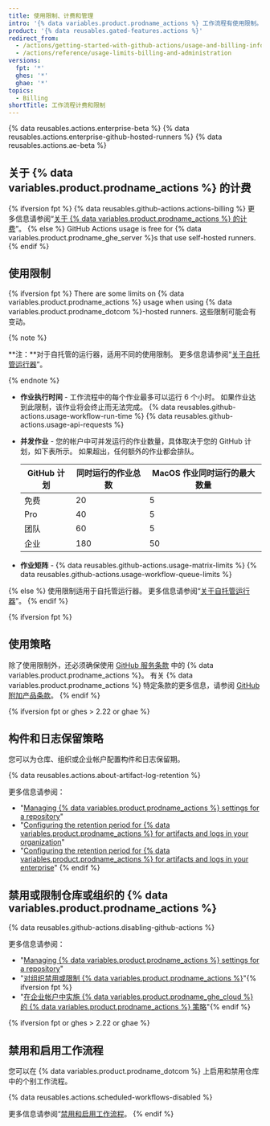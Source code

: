 ```yaml
---
title: 使用限制、计费和管理
intro: '{% data variables.product.prodname_actions %} 工作流程有使用限制。 使用费适用于超出仓库免费分钟数和存储空间量的仓库。'
product: '{% data reusables.gated-features.actions %}'
redirect_from:
  - /actions/getting-started-with-github-actions/usage-and-billing-information-for-github-actions
  - /actions/reference/usage-limits-billing-and-administration
versions:
  fpt: '*'
  ghes: '*'
  ghae: '*'
topics:
  - Billing
shortTitle: 工作流程计费和限制
---
```


{% data reusables.actions.enterprise-beta %}
{% data reusables.actions.enterprise-github-hosted-runners %}
{% data reusables.actions.ae-beta %}

## 关于 {% data variables.product.prodname_actions %} 的计费

{% ifversion fpt %}
{% data reusables.github-actions.actions-billing %} 更多信息请参阅“[关于 {% data variables.product.prodname_actions %} 的计费](/billing/managing-billing-for-github-actions/about-billing-for-github-actions)”。
{% else %}
GitHub Actions usage is free for {% data variables.product.prodname_ghe_server %}s that use self-hosted runners.
{% endif %}

## 使用限制

{% ifversion fpt %}
There are some limits on {% data variables.product.prodname_actions %} usage when using {% data variables.product.prodname_dotcom %}-hosted runners. 这些限制可能会有变动。

{% note %}

**注：**对于自托管的运行器，适用不同的使用限制。 更多信息请参阅“[关于自托管运行器](/actions/hosting-your-own-runners/about-self-hosted-runners/#usage-limits)”。

{% endnote %}

- **作业执行时间** - 工作流程中的每个作业最多可以运行 6 个小时。 如果作业达到此限制，该作业将会终止而无法完成。
{% data reusables.github-actions.usage-workflow-run-time %}
{% data reusables.github-actions.usage-api-requests %}
- **并发作业** - 您的帐户中可并发运行的作业数量，具体取决于您的 GitHub 计划，如下表所示。 如果超出，任何额外的作业都会排队。

  | GitHub 计划 | 同时运行的作业总数 | MacOS 作业同时运行的最大数量 |
  | --------- | --------- | ----------------- |
  | 免费        | 20        | 5                 |
  | Pro       | 40        | 5                 |
  | 团队        | 60        | 5                 |
  | 企业        | 180       | 50                |
- **作业矩阵** - {% data reusables.github-actions.usage-matrix-limits %}
{% data reusables.github-actions.usage-workflow-queue-limits %}

{% else %}
使用限制适用于自托管运行器。 更多信息请参阅“[关于自托管运行器](/actions/hosting-your-own-runners/about-self-hosted-runners/#usage-limits)”。
{% endif %}

{% ifversion fpt %}
## 使用策略

除了使用限制外，还必须确保使用 [GitHub 服务条款](/articles/github-terms-of-service/) 中的 {% data variables.product.prodname_actions %}。 有关 {% data variables.product.prodname_actions %} 特定条款的更多信息，请参阅 [GitHub 附加产品条款](/github/site-policy/github-additional-product-terms#a-actions-usage)。
{% endif %}

{% ifversion fpt or ghes > 2.22 or ghae %}
## 构件和日志保留策略

您可以为仓库、组织或企业帐户配置构件和日志保留期。

{% data reusables.actions.about-artifact-log-retention %}

更多信息请参阅：

- "[Managing {% data variables.product.prodname_actions %} settings for a repository](/repositories/managing-your-repositorys-settings-and-features/enabling-features-for-your-repository/managing-github-actions-settings-for-a-repository#configuring-the-retention-period-for-github-actions-artifacts-and-logs-in-your-repository)"
- "[Configuring the retention period for {% data variables.product.prodname_actions %} for artifacts and logs in your organization](/organizations/managing-organization-settings/configuring-the-retention-period-for-github-actions-artifacts-and-logs-in-your-organization)"
- "[Configuring the retention period for {% data variables.product.prodname_actions %} for artifacts and logs in your enterprise](/github/setting-up-and-managing-your-enterprise/configuring-the-retention-period-for-github-actions-artifacts-and-logs-in-your-enterprise-account)"
{% endif %}

## 禁用或限制仓库或组织的 {% data variables.product.prodname_actions %}

{% data reusables.github-actions.disabling-github-actions %}

更多信息请参阅：
- "[Managing {% data variables.product.prodname_actions %} settings for a repository](/repositories/managing-your-repositorys-settings-and-features/enabling-features-for-your-repository/managing-github-actions-settings-for-a-repository)"
- "[对组织禁用或限制 {% data variables.product.prodname_actions %}](/organizations/managing-organization-settings/disabling-or-limiting-github-actions-for-your-organization)"{% ifversion fpt %}
- "[在企业帐户中实施 {% data variables.product.prodname_ghe_cloud %} 的 {% data variables.product.prodname_actions %} 策略](/github/setting-up-and-managing-your-enterprise/enforcing-github-actions-policies-in-your-enterprise-account)"{% endif %}

{% ifversion fpt or ghes > 2.22 or ghae %}
## 禁用和启用工作流程

您可以在 {% data variables.product.prodname_dotcom %} 上启用和禁用仓库中的个别工作流程。

{% data reusables.actions.scheduled-workflows-disabled %}

更多信息请参阅“[禁用和启用工作流程](/actions/managing-workflow-runs/disabling-and-enabling-a-workflow)。
{% endif %}
